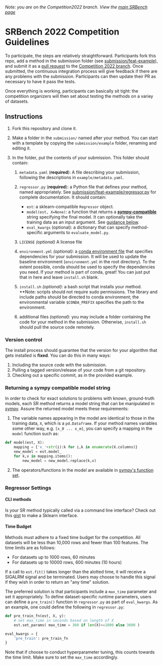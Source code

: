 *Note: you are on the Competition2022 branch. 
View the [main SRBench page](https://github.com/cavalab/srbench)*

# SRBench 2022 Competition Guidelines

To participate, the steps are relatively straightforward. Participants fork this repo, add a method in the submission folder (see [submission/feat-example](https://github.com/cavalab/srbench/blob/Competition2022/submission/feat-example/)), and submit it as a [pull request](https://github.com/cavalab/srbench/compare) to the [Competition 2022 branch](https://github.com/cavalab/srbench/tree/Competition2022). 
Once submitted, the continuous integration process will give feedback if there are any problems with the submission. 
Participants can then update their PR as necessary to have it pass the tests. 

Once everything is working, participants can basically sit tight: the competition organizers will then set about testing the methods on a variey of datasets. 

## Instructions

1. Fork this repository and clone it. 

2. Make a folder in the `submission/` named after your method. You can start with a template by copying the `submission/example` folder, renaming and editing it. 

3. In the folder, put the contents of your submission. This folder should contain:

    1. `metadata.yaml` (**required**): A file describing your submission, following the descriptions in `example/metadata.yaml`.  
    2. `regressor.py` (**required**): a Python file that defines your method, named appropriately. See [submission/feat-example/regressor.py](https://github.com/cavalab/srbench/blob/Competition2022/submission/feat-example/regressor.py) for complete documentation. 
        It should contain:
        -   `est`: a sklearn-compatible `Regressor` object. 
        -   `model(est, X=None)`: a function that returns a [**sympy-compatible**](https://www.sympy.org) string specifying the final model. It can optionally take the training data as an input argument. See [guidance below](###-returning-a-sympy-compatible-model-string). 
        -   `eval_kwargs` (optional): a dictionary that can specify method-specific arguments to `evaluate_model.py`.
        
    3. `LICENSE` *(optional)* A license file
    4. `environment.yml` *(optional)*: a [conda environment file](https://docs.conda.io/projects/conda/en/latest/user-guide/tasks/manage-environments.html#creating-an-environment-from-an-environment-yml-file) that specifies dependencies for your submission. 
    It will be used to update the baseline environment (`environment.yml` in the
    root directory). 
    To the extent possible, conda should be used to specify the dependencies you need. 
    If your method is part of conda, great! You can just put that in here and leave `install.sh` blank. 
    5. `install.sh` *(optional)*: a bash script that installs your method. 
    **Note: scripts should not require sudo permissions. The library and include paths should be directed to conda environment; the environmental variable `$CONDA_PREFIX` specifies the path to the environment.
    6. additional files *(optional)*: you may include a folder containing the code for your method in the submission. Otherwise, `install.sh` should pull the source code remotely. 

### Version control

The install process should guarantee that the version for your algorithm that gets installed is **fixed**. 
You can do this in many ways: 

1. Including the source code with the submission. 
2. Pulling a tagged version/release of your code from a git repository. 
3. Checking out a specific commit, as in the provided example. 

### Returning a sympy compatible model string

In order to check for exact solutions to problems with known, ground-truth models, each SR method returns a model string that can be manipulated in [sympy](https://www.sympy.org). 
Assure the returned model meets these requirements:

1. The variable names appearing in the model are identical to those in the training data, `X`, which is a `pd.Dataframe`. 
If your method names variables some other way, e.g. `[x_0 ... x_m]`, you can
specify a mapping in the `model` function such as:

```python
def model(est, X):
    mapping = {'x_'+str(i):k for i,k in enumerate(X.columns)}
    new_model = est.model_
    for k,v in mapping.items():
        new_model = new_model.replace(k,v)
```

2. The operators/functions in the model are available in [sympy's function set](https://docs.sympy.org/latest/modules/functions/index.html). 

### Regressor Settings

#### CLI methods

Is your SR method typically called via a command line interface? 
Check out this [gist](https://gist.github.com/folivetti/609bc9b854c51968ef90aa675ccaa60d) to make a Sklearn interface. 

#### Time Budget

Methods must adhere to a fixed time budget for the competition. 
All datasets will be less than 10,000 rows and fewer than 100 features. 
The time limits are as follows:

- For datasets up to 1000 rows, 60 minutes
- For datasets up to 10000 rows, 600 minutes (10 hours)


If a call to `est.fit()` takes longer than the alotted time, it will receive
a SIGALRM signal and be terminated. Users may choose to handle this signal if
they wish in order to return an "any time" solution. 

The preferred solution is that participants include a `max_time` parameter and 
set it appropriately. 
To define dataset-specific runtime parameters, users can define a `pre_train()`
function in `regressor.py` as part of `eval_kwargs`. 
As an example, one could define the following in `regressor.py`:

```python
def pre_train_fn(est, X, y): 
    # set max_time in seconds based on length of X
    est.set_params( max_time = 360 if len(X)<=1000 else 3600 )

eval_kwargs = {
    'pre_train': pre_train_fn
}
```

Note that if choose to conduct hyperparameter tuning, this counts towards
    the time limit. Make sure to set the `max_time` accordingly.  
